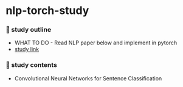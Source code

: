 # nlp-torch-study   

### 👀 study outline      
- WHAT TO DO - Read NLP paper below and implement in pytorch      
- [study link](https://www.notion.so/kickoff-6634847c450741a68c1be736f102ecdd)    


    
     
### 👀 study contents    
- Convolutional Neural Networks for Sentence Classification     
